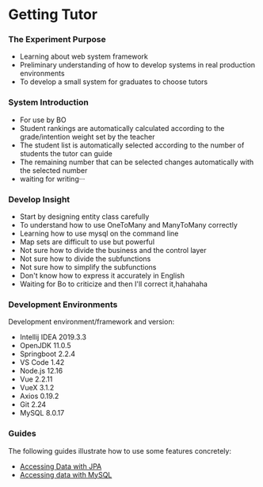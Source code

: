 # Getting Tutor

### The Experiment Purpose
* Learning about web system framework 
* Preliminary understanding of how to develop systems in real production environments
* To develop a small system for graduates to choose tutors

### System Introduction
* For use by BO
* Student rankings are automatically calculated according to the grade/intention weight set by the teacher
* The student list is automatically selected according to the number of students the tutor can guide
* The remaining number that can be selected changes automatically with the selected number
* waiting for writing···

### Develop Insight
* Start by designing entity class carefully
* To understand how to use OneToMany and ManyToMany correctly
* Learning how to use mysql on the command line
* Map sets are difficult to use but powerful
* Not sure how to divide the business and the control layer
* Not sure how to divide the subfunctions
* Not sure how to simplify the subfunctions
* Don't know how to express it accurately in English
* Waiting for Bo to criticize and then I'll correct it,hahahaha
 

### Development Environments
Development environment/framework and version:

* Intellij IDEA 2019.3.3
* OpenJDK 11.0.5
* Springboot 2.2.4
* VS Code 1.42
* Node.js 12.16
* Vue 2.2.11
* VueX 3.1.2
* Axios 0.19.2
* Git 2.24
* MySQL 8.0.17

### Guides
The following guides illustrate how to use some features concretely:

* [Accessing Data with JPA](https://spring.io/guides/gs/accessing-data-jpa/)
* [Accessing data with MySQL](https://spring.io/guides/gs/accessing-data-mysql/)

